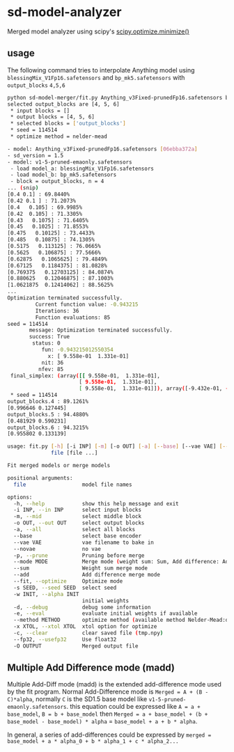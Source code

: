 # sd-model-analyzer
Merged model analyzer using scipy's [scipy.optimize.minimize()](https://docs.scipy.org/doc/scipy/reference/generated/scipy.optimize.minimize.html)

## usage
The following command tries to interpolate Anything model using `blessingMix_V1Fp16.safetensors` and `bp_mk5.safetensors` with `output_blocks` `4,5,6`
~~~bash
python sd-model-merger/fit.py Anything_v3Fixed-prunedFp16.safetensors blessingMix_V1Fp16.safetensors bp_mk5.safetensors --out 4,5,6 --fit
selected output_blocks are [4, 5, 6]
 * input blocks = []
 * output blocks = [4, 5, 6]
 * selected blocks = ['output_blocks']
 * seed = 114514
 * optimize method = nelder-mead

- model: Anything_v3Fixed-prunedFp16.safetensors [06ebba372a]
- sd_version = 1.5
- model: v1-5-pruned-emaonly.safetensors
 - load model_a: blessingMix_V1Fp16.safetensors
 - load model_b: bp_mk5.safetensors
 - block = output_blocks, n = 4
... (snip)
[0.4 0.1] : 69.8440%
[0.42 0.1 ] : 71.2073%
[0.4   0.105] : 69.9985%
[0.42  0.105] : 71.3305%
[0.43   0.1075] : 71.6405%
[0.45   0.1025] : 71.8553%
[0.475   0.10125] : 73.4433%
[0.485   0.10875] : 74.1305%
[0.5175   0.113125] : 76.0665%
[0.5625   0.106875] : 77.5666%
[0.62875   0.1065625] : 79.4849%
[0.67125   0.1184375] : 81.0828%
[0.769375   0.12703125] : 84.0874%
[0.880625   0.12046875] : 87.1003%
[1.0621875  0.12414062] : 88.5625%
...
Optimization terminated successfully.
         Current function value: -0.943215
         Iterations: 36
         Function evaluations: 85
seed = 114514
       message: Optimization terminated successfully.
       success: True
        status: 0
           fun: -0.943215012550354
             x: [ 9.558e-01  1.331e-01]
           nit: 36
          nfev: 85
 final_simplex: (array([[ 9.558e-01,  1.331e-01],
                       [ 9.558e-01,  1.331e-01],
                       [ 9.558e-01,  1.331e-01]]), array([-9.432e-01, -9.432e-01, -9.432e-01]))
 * seed = 114514
output_blocks.4 : 89.1261%
[0.996646 0.127445]
output_blocks.5 : 94.4880%
[0.481929 0.590231]
output_blocks.6 : 94.3215%
[0.955802 0.133139]
~~~

~~~bash
usage: fit.py [-h] [-i INP] [-m] [-o OUT] [-a] [--base] [--vae VAE] [--novae] [-p] [--mode MODE] [--sum] [--add] [--fit] [-s SEED] [-w INIT] [-d] [-e] [--method METHOD] [-x XTOL] [-c] [--fp32] [-O OUTPUT]
              file [file ...]

Fit merged models or merge models

positional arguments:
  file                  model file names

options:
  -h, --help            show this help message and exit
  -i INP, --in INP      select input blocks
  -m, --mid             select middle block
  -o OUT, --out OUT     select output blocks
  -a, --all             select all blocks
  --base                select base encoder
  --vae VAE             vae filename to bake in
  --novae               no vae
  -p, --prune           Pruning before merge
  --mode MODE           Merge mode (weight sum: Sum, Add difference: Add, Multiple add-diff: Madd)
  --sum                 Weight sum merge mode
  --add                 Add difference merge mode
  --fit, --optimize     Optimize mode
  -s SEED, --seed SEED  select seed
  -w INIT, --alpha INIT
                        initial weights
  -d, --debug           debug some information
  -e, --eval            evaluate initial weights if available
  --method METHOD       optimize method (available method Nelder-Mead:default, Powell)
  -x XTOL, --xtol XTOL  xtol option for optimize
  -c, --clear           clear saved file (tmp.npy)
  --fp32, --usefp32     Use float32
  -O OUTPUT             Merged output file
~~~

## Multiple Add Difference mode (madd)
Multiple Add-Diff mode (madd) is the extended add-difference mode used by the fit program.
Normal Add-Difference mode is `Merged = A + (B - C)*alpha`, normally `C` is the SD1.5 base model like `v1-5-pruned-emaonly.safetensors`.
this equation could be expressed like `A = a + base_model`, `B = b + base_model` then `Merged = a + base_model + (b + base_model - base_model) * alpha` = `base_model + a + b * alpha`.

In general, a series of add-differences could be expressed by `merged = base_model + a * alpha_0 + b * alpha_1 + c * alpha_2...`
